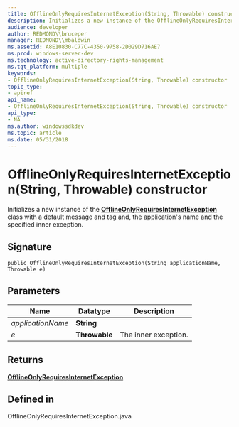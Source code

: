 ```yaml
---
title: OfflineOnlyRequiresInternetException(String, Throwable) constructor
description: Initializes a new instance of the OfflineOnlyRequiresInternetException class with a default message and tag and, the application's name and the specified inner exception.
audience: developer
author: REDMOND\\bruceper
manager: REDMOND\\mbaldwin
ms.assetid: A8E10830-C77C-4350-9758-2D029D716AE7
ms.prod: windows-server-dev
ms.technology: active-directory-rights-management
ms.tgt_platform: multiple
keywords:
- OfflineOnlyRequiresInternetException(String, Throwable) constructor
topic_type:
- apiref
api_name:
- OfflineOnlyRequiresInternetException(String, Throwable) constructor
api_type:
- NA
ms.author: windowssdkdev
ms.topic: article
ms.date: 05/31/2018
---
```


# OfflineOnlyRequiresInternetException(String, Throwable) constructor

Initializes a new instance of the [**OfflineOnlyRequiresInternetException**](offlineonlyrequiresinternetexception-class-java.md) class with a default message and tag and, the application's name and the specified inner exception.

## Signature

``` syntax
public OfflineOnlyRequiresInternetException(String applicationName, Throwable e)
```

## Parameters



| Name                         | Datatype                 | Description                     |
|------------------------------|--------------------------|---------------------------------|
| *applicationName*<br/> | **String**<br/>    |                                 |
| *e*<br/>               | **Throwable**<br/> | The inner exception.<br/> |



 

## Returns

[**OfflineOnlyRequiresInternetException**](offlineonlyrequiresinternetexception-class-java.md)

## Defined in

OfflineOnlyRequiresInternetException.java

 

 





